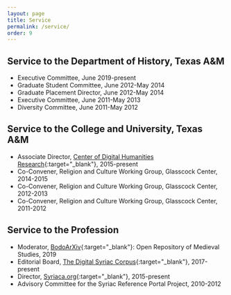 ```yaml
---
layout: page
title: Service
permalink: /service/
order: 9
---
```


## Service to the Department of History, Texas A&M
 - Executive Committee, June 2019-present
 - Graduate Student Committee, June 2012-May 2014
 - Graduate Placement Director, June 2012-May 2014
 - Executive Committee, June 2011-May 2013
 - Diversity Committee, June 2011-May 2012



## Service to the College and University, Texas A&M
 - Associate Director, [Center of Digital Humanities Research](http://codhr.dh.tamu.edu/){:target="_blank"}, 2015-present
 - Co-Convener, Religion and Culture Working Group, Glasscock Center, 2014-2015
 - Co-Convener, Religion and Culture Working Group, Glasscock Center, 2012-2013
 - Co-Convener, Religion and Culture Working Group, Glasscock Center, 2011-2012



## Service to the Profession
 - Moderator, [BodoArXiv](https://bodoarxiv.org/){:target="_blank"}: Open Repository of Medieval Studies, 2019 
 - Editorial Board, [The Digital Syriac Corpus](https://syriaccorpus.org/){:target="_blank"}, 2017-present 
 - Director, [Syriaca.org](http://syriaca.org/){:target="_blank"}, 2015-present
 - Advisory Committee for the Syriac Reference Portal Project, 2010-2012




[jekyll-organization]: https://github.com/jekyll
